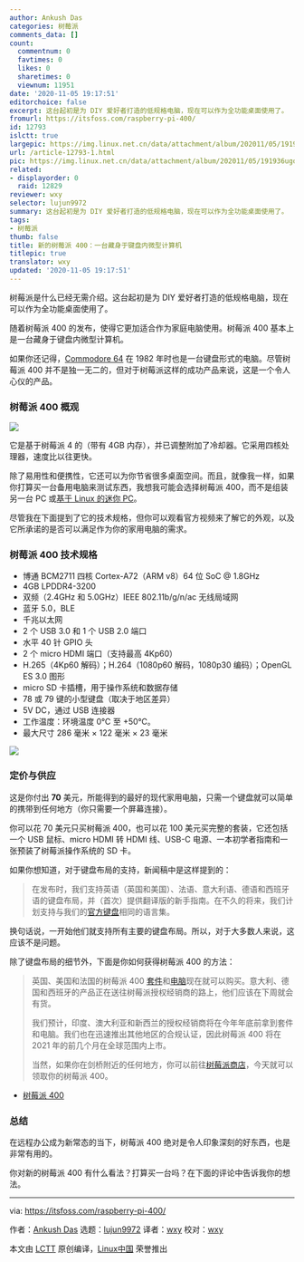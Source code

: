 ```yaml
---
author: Ankush Das
categories: 树莓派
comments_data: []
count:
  commentnum: 0
  favtimes: 0
  likes: 0
  sharetimes: 0
  viewnum: 11951
date: '2020-11-05 19:17:51'
editorchoice: false
excerpt: 这台起初是为 DIY 爱好者打造的低规格电脑，现在可以作为全功能桌面使用了。
fromurl: https://itsfoss.com/raspberry-pi-400/
id: 12793
islctt: true
largepic: https://img.linux.net.cn/data/attachment/album/202011/05/191936ugoe51gr50rgge6u.jpg
url: /article-12793-1.html
pic: https://img.linux.net.cn/data/attachment/album/202011/05/191936ugoe51gr50rgge6u.jpg.thumb.jpg
related:
- displayorder: 0
  raid: 12829
reviewer: wxy
selector: lujun9972
summary: 这台起初是为 DIY 爱好者打造的低规格电脑，现在可以作为全功能桌面使用了。
tags:
- 树莓派
thumb: false
title: 新的树莓派 400：一台藏身于键盘内微型计算机
titlepic: true
translator: wxy
updated: '2020-11-05 19:17:51'
---
```


树莓派是什么已经无需介绍。这台起初是为 DIY 爱好者打造的低规格电脑，现在可以作为全功能桌面使用了。


随着树莓派 400 的发布，使得它更加适合作为家庭电脑使用。树莓派 400 基本上是一台藏身于键盘内微型计算机。


如果你还记得，[Commodore 64](https://en.wikipedia.org/wiki/Commodore_64) 在 1982 年时也是一台键盘形式的电脑。尽管树莓派 400 并不是独一无二的，但对于树莓派这样的成功产品来说，这是一个令人心仪的产品。


### 树莓派 400 概观


![](/data/attachment/album/202011/05/191936ugoe51gr50rgge6u.jpg)


它是基于树莓派 4 的（带有 4GB 内存），并已调整附加了冷却器。它采用四核处理器，速度比以往更快。


除了易用性和便携性，它还可以为你节省很多桌面空间。而且，就像我一样，如果你打算买一台备用电脑来测试东西，我想我可能会选择树莓派 400，而不是组装另一台 PC 或[基于 Linux 的迷你 PC](https://itsfoss.com/linux-based-mini-pc/)。


尽管我在下面提到了它的技术规格，但你可以观看官方视频来了解它的外观，以及它所承诺的是否可以满足作为你的家用电脑的需求。






### 树莓派 400 技术规格


* 博通 BCM2711 四核 Cortex-A72（ARM v8）64 位 SoC @ 1.8GHz
* 4GB LPDDR4-3200
* 双频（2.4GHz 和 5.0GHz）IEEE 802.11b/g/n/ac 无线局域网
* 蓝牙 5.0，BLE
* 千兆以太网
* 2 个 USB 3.0 和 1 个 USB 2.0 端口
* 水平 40 针 GPIO 头
* 2 个 micro HDMI 端口（支持最高 4Kp60）
* H.265（4Kp60 解码）；H.264（1080p60 解码，1080p30 编码）；OpenGL ES 3.0 图形
* micro SD 卡插槽，用于操作系统和数据存储
* 78 或 79 键的小型键盘（取决于地区差异）
* 5V DC，通过 USB 连接器
* 工作温度：环境温度 0℃ 至 +50℃。
* 最大尺寸 286 毫米 × 122 毫米 × 23 毫米


![](/data/attachment/album/202011/05/191940yblizfqqqbsa4h4y.jpg)


### 定价与供应


这是你付出 **70** 美元，所能得到的最好的现代家用电脑，只需一个键盘就可以简单的携带到任何地方（你只需要一个屏幕连接）。


你可以花 70 美元只买树莓派 400，也可以花 100 美元买完整的套装，它还包括一个 USB 鼠标、micro HDMI 转 HDMI 线、USB-C 电源、一本初学者指南和一张预装了树莓派操作系统的 SD 卡。


如果你想知道，对于键盘布局的支持，新闻稿中是这样提到的：



> 
> 在发布时，我们支持英语（英国和美国）、法语、意大利语、德语和西班牙语的键盘布局，并（首次）提供翻译版的新手指南。在不久的将来，我们计划支持与我们的[官方键盘](https://www.raspberrypi.org/products/raspberry-pi-keyboard-and-hub/)相同的语言集。
> 
> 
> 


换句话说，一开始他们就支持所有主要的键盘布局。所以，对于大多数人来说，这应该不是问题。


除了键盘布局的细节外，下面是你如何获得树莓派 400 的方法：



> 
> 英国、美国和法国的树莓派 400 [套件](https://www.raspberrypi.org/products/raspberry-pi-400/)和[电脑](https://www.raspberrypi.org/products/raspberry-pi-400-unit/)现在就可以购买。意大利、德国和西班牙的产品正在送往树莓派授权经销商的路上，他们应该在下周就会有货。
> 
> 
> 我们预计，印度、澳大利亚和新西兰的授权经销商将在今年年底前拿到套件和电脑。我们也在迅速推出其他地区的合规认证，因此树莓派 400 将在 2021 年的前几个月在全球范围内上市。
> 
> 
> 当然，如果你在剑桥附近的任何地方，你可以前往[树莓派商店](https://www.raspberrypi.org/raspberry-pi-store/)，今天就可以领取你的树莓派 400。
> 
> 
> 


* [树莓派 400](https://www.raspberrypi.org/products/raspberry-pi-400)


### 总结


在远程办公成为新常态的当下，树莓派 400 绝对是令人印象深刻的好东西，也是非常有用的。


你对新的树莓派 400 有什么看法？打算买一台吗？在下面的评论中告诉我你的想法。




---


via: <https://itsfoss.com/raspberry-pi-400/>


作者：[Ankush Das](https://itsfoss.com/author/ankush/) 选题：[lujun9972](https://github.com/lujun9972) 译者：[wxy](https://github.com/wxy) 校对：[wxy](https://github.com/wxy)


本文由 [LCTT](https://github.com/LCTT/TranslateProject) 原创编译，[Linux中国](https://linux.cn/) 荣誉推出